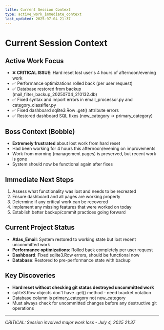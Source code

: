 ```yaml
---
title: Current Session Context
type: active_work_immediate_context
last_updated: 2025-07-04 21:37
---
```


# Current Session Context

## Active Work Focus
- ❌ **CRITICAL ISSUE**: Hard reset lost user's 4 hours of afternoon/evening work 
- ✅ Performance optimizations rolled back (per user request)
- ✅ Database restored from backup (mail_filter_backup_20250704_210132.db)
- ✅ Fixed syntax and import errors in email_processor.py and category_classifier.py
- ✅ Fixed dashboard sqlite3.Row .get() attribute errors
- ✅ Restored dashboard SQL fixes (new_category → primary_category)

## Boss Context (Bobble)
- **Extremely frustrated** about lost work from hard reset
- Had been working for 4 hours this afternoon/evening on improvements
- Work from morning (management pages) is preserved, but recent work is gone
- System should now be functional again after fixes

## Immediate Next Steps
1. Assess what functionality was lost and needs to be recreated
2. Ensure dashboard and all pages are working properly
3. Determine if any critical work can be recovered
4. Implement any missing features that were worked on today
5. Establish better backup/commit practices going forward

## Current Project Status
- **Atlas_Email**: System restored to working state but lost recent uncommitted work
- **Performance optimizations**: Rolled back completely per user request
- **Dashboard**: Fixed sqlite3.Row errors, should be functional now
- **Database**: Restored to pre-performance state with backup

## Key Discoveries
- **Hard reset without checking git status destroyed uncommitted work**
- sqlite3.Row objects don't have .get() method - need bracket notation
- Database column is primary_category not new_category
- Must always check for uncommitted changes before any destructive git operations

---
*CRITICAL: Session involved major work loss - July 4, 2025 21:37*